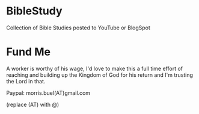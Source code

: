 # BibleStudy
Collection of Bible Studies posted to YouTube or BlogSpot

# Fund Me

A worker is worthy of his wage, I'd love to make this a full time effort of reaching and building up the Kingdom of God for his return and I'm trusting the Lord in that.

Paypal: morris.buel(AT)gmail.com

(replace (AT) with @)
